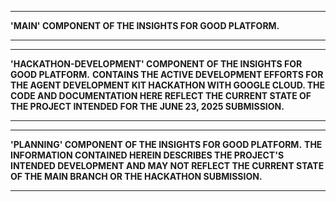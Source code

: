 ********************************************************************************
**'MAIN' COMPONENT OF THE INSIGHTS FOR GOOD PLATFORM.**
********************************************************************************

********************************************************************************
**'HACKATHON-DEVELOPMENT' COMPONENT OF THE INSIGHTS FOR GOOD PLATFORM.**
**CONTAINS THE ACTIVE DEVELOPMENT EFFORTS FOR THE AGENT DEVELOPMENT KIT HACKATHON WITH GOOGLE CLOUD. THE CODE AND DOCUMENTATION HERE REFLECT THE CURRENT STATE OF THE PROJECT INTENDED FOR THE JUNE 23, 2025 SUBMISSION.**
********************************************************************************


********************************************************************************
**'PLANNING' COMPONENT OF THE INSIGHTS FOR GOOD PLATFORM.**
**THE INFORMATION CONTAINED HEREIN DESCRIBES THE PROJECT'S INTENDED DEVELOPMENT AND MAY NOT REFLECT THE CURRENT STATE OF THE MAIN BRANCH OR THE HACKATHON SUBMISSION.**
********************************************************************************
